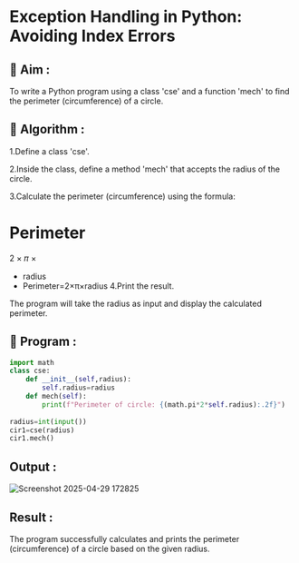 # Exception Handling in Python: Avoiding Index Errors

## 🎯 Aim :
To write a Python program using a class 'cse' and a function 'mech' to find the perimeter (circumference) of a circle.
## 🧠 Algorithm :
1.Define a class 'cse'.

2.Inside the class, define a method 'mech' that accepts the radius of the circle.

3.Calculate the perimeter (circumference) using the formula:

Perimeter
=
2
×
𝜋
×
   * radius
   * Perimeter=2×π×radius
4.Print the result.

The program will take the radius as input and display the calculated perimeter.
## 🧾 Program :
```.py
import math
class cse:
    def __init__(self,radius):
        self.radius=radius
    def mech(self):
        print(f"Perimeter of circle: {(math.pi*2*self.radius):.2f}")
        
radius=int(input())
cir1=cse(radius)
cir1.mech()
```

## Output :
![Screenshot 2025-04-29 172825](https://github.com/user-attachments/assets/f424705d-8ef1-4f33-972a-5de46280ac8f)


## Result :
The program successfully calculates and prints the perimeter (circumference) of a circle based on the given radius.
